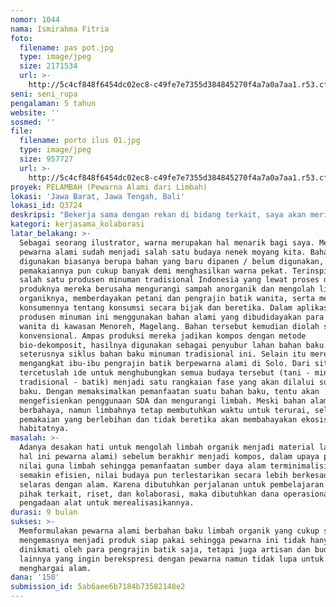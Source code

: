 ```yaml
---
nomor: 1044
nama: Ismirahma Fitria
foto:
  filename: pas pot.jpg
  type: image/jpeg
  size: 2171534
  url: >-
    http://5c4cf848f6454dc02ec8-c49fe7e7355d384845270f4a7a0a7aa1.r53.cf2.rackcdn.com/1f7b6ffe-badc-4544-adcd-0d9332136ad8/pas%20pot.jpg
seni: seni_rupa
pengalaman: 5 tahun
website: ''
sosmed: ''
file:
  filename: porto ilus 01.jpg
  type: image/jpeg
  size: 957727
  url: >-
    http://5c4cf848f6454dc02ec8-c49fe7e7355d384845270f4a7a0a7aa1.r53.cf2.rackcdn.com/e262d27f-8736-4b09-aa76-315124ef11c5/porto%20ilus%2001.jpg
proyek: PELAMBAH (Pewarna Alami dari Limbah)
lokasi: 'Jawa Barat, Jawa Tengah, Bali'
lokasi_id: Q3724
deskripsi: "Bekerja sama dengan rekan di bidang terkait, saya akan meriset serta memformulakan pewarna alami berbahan baku ‘sisa dan bekas produksi’, dengan harapan dapat memperpanjang/menambah nilai guna bahan tersebut agar tidak langsung dijadikan kompos setelah dipakai. Limbah yang diolah bisa berasal dari produksi apapun, selama masih organik atau alami. Dalam riset ini saya mencoba memulainya dari limbah minuman tradisional Indonesia.\r\nDalam proyek ini saya akan mendalami proses pembuatan pewarna alami baik melalui literatur maupun langsung kepada para pengrajin kain dan batik. Kemudian saya akan mengaplikasikannya terhadap limbah yang saya riset serta melakukan uji lab apabila diperlukan, guna menyempurnakan formula dan menjadikannya pewarna yang stabil dan siap pakai.\r\n"
kategori: kerjasama_kolaborasi
latar_belakang: >-
  Sebagai seorang ilustrator, warna merupakan hal menarik bagi saya. Membuat
  pewarna alami sudah menjadi salah satu budaya nenek moyang kita. Bahan yang
  digunakan biasanya berupa bahan yang baru dipanen / belum digunakan,
  pemakaiannya pun cukup banyak demi menghasilkan warna pekat. Terinspirasi dari
  salah satu produsen minuman tradisional Indonesia yang lewat proses dan
  produknya mereka berusaha mengurangi sampah anorganik dan mengolah limbah
  organiknya, memberdayakan petani dan pengrajin batik wanita, serta mengedukasi
  konsumennya tentang konsumsi secara bijak dan beretika. Dalam aplikasinya,
  produsen minuman ini menggunakan bahan alami yang dibudidayakan para petani
  wanita di kawasan Menoreh, Magelang. Bahan tersebut kemudian diolah secara
  konvensional. Ampas produksi mereka jadikan kompos dengan metode
  bio-dekomposit, hasilnya digunakan sebagai penyubur lahan bahan baku. Begitu
  seterusnya siklus bahan baku minuman tradisional ini. Selain itu mereka juga
  mengangkat ibu-ibu pengrajin batik berpewarna alami di Solo. Dari situ
  tercetuslah ide untuk menghubungkan semua budaya tersebut (tani - minuman
  tradisional - batik) menjadi satu rangkaian fase yang akan dilalui suatu bahan
  baku. Dengan memaksimalkan pemanfaatan suatu bahan baku, tentu akan
  mengefisienkan penggunaan SDA dan mengurangi limbah. Meski bahan alami tidak
  berbahaya, namun limbahnya tetap membutuhkan waktu untuk terurai, selain itu
  pemakaian yang berlebihan dan tidak beretika akan membahayakan ekosistem dan
  habitatnya. 
masalah: >-
  Adanya desakan hati untuk mengolah limbah organik menjadi material lain (dalam
  hal ini pewarna alami) sebelum berakhir menjadi kompos, dalam upaya penambahan
  nilai guna limbah sehingga pemanfaatan sumber daya alam terminimalisir dan
  semakin efisien, nilai budaya pun terlestarikan secara lebih berkesadaran dan
  selaras dengan alam. Karena dibutuhkan perjalanan untuk pembelajaran pada
  pihak terkait, riset, dan kolaborasi, maka dibutuhkan dana operasional dan
  pengadaan alat untuk merealisasikannya.
durasi: 9 bulan
sukses: >-
  Memformulakan pewarna alami berbahan baku limbah organik yang cukup stabil dan
  mengemasnya menjadi produk siap pakai sehingga pewarna ini tidak hanya dapat
  dinikmati oleh para pengrajin batik saja, tetapi juga artisan dan budayawan
  lainnya yang ingin berekspresi dengan pewarna namun tidak lupa untuk
  menghargai alam.
dana: '150'
submission_id: 5ab6aee6b7184b73582148e2
---
```

